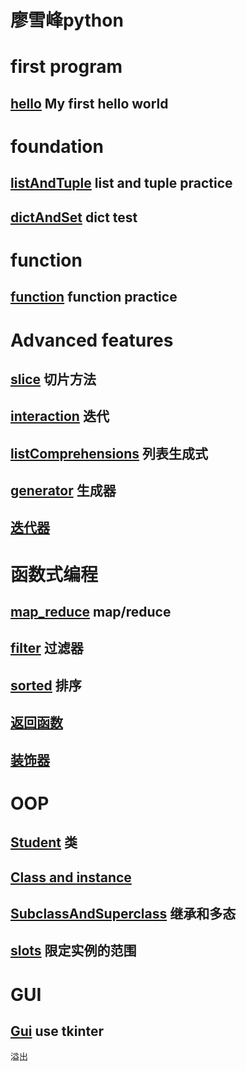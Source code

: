 # 廖雪峰python

# first program

## [hello](Code/python/hello.py) My first hello world

# foundation

## [listAndTuple](Code/python/listAndTuple.py) list and tuple practice

## [dictAndSet](Code/python/dictAndSet.py) dict test

# function

## [function](Code/python/function.py) function practice

# Advanced features

## [slice](Code/python/slice.py) 切片方法

## [interaction](Code/python/interaction.py) 迭代

## [listComprehensions](Code/python/listComprehensions.py) 列表生成式

## [generator](Code/python/generator.py) 生成器

## [迭代器](Code/python/迭代器.py)

# 函数式编程

## [map_reduce](Code/python/map_reduce.py) map/reduce

## [filter](Code/python/filter.py) 过滤器

## [sorted](Code/python/sorted.py) 排序

## [返回函数](Code/python/返回函数.py)

## [装饰器](Code/python/装饰器.py)

# OOP

## [Student](Code/python/Student.py) 类

## [Class and instance](Code/python/ClassAndInstance.py)

## [SubclassAndSuperclass](Code/python/SubclassAndSuperclass.py) 继承和多态

## [slots](slots.py) 限定实例的范围

# GUI

## [Gui](Code/python/Gui.py) use tkinter
溢出
